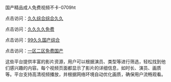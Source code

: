 国产精品成人免费视频不卡-0709ht

点击访问：<a href="https://heiliaoe8ajia.pages.dev">久久综合综合久久</a>

点击访问：<a href="https://heiliaozj3tjd.pages.dev">久久久久免费</a>

点击访问：<a href="https://heiliaoxqkkct.pages.dev">99久久国产综合</a>

点击访问：<a href="https://heiliaoxwd5i8.pages.dev">一区二区免费国产</a>

这些平台提供丰富的影片资源，用户可以根据演员、类型等进行筛选，轻松找到他们感兴趣的内容。每个视频页面都显示了影片的详细信息，如时长、演员、画质等。平台支持高清视频播放，并根据网络环境自动优化画质，确保用户流畅观看。

<span style="display:none;">[Canonical link](）</span>
